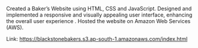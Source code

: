 Created a Baker’s Website using HTML, CSS and JavaScript.
Designed and implemented a responsive and visually appealing user interface, enhancing the overall user experience . 
Hosted the website on Amazon Web Services (AWS).

Link: https://blackstonebakers.s3.ap-south-1.amazonaws.com/index.html
